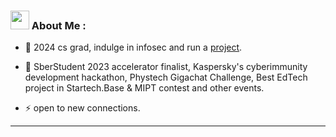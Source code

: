 ### <img src="https://media.giphy.com/media/WUlplcMpOCEmTGBtBW/giphy.gif" width="30"> About Me :

- :telescope: 2024 cs grad, indulge in infosec and run a <a href='https://academai.ru'>project</a>.  

- :seedling: SberStudent 2023 accelerator finalist, Kaspersky's cyberimmunity development hackathon, Phystech Gigachat Challenge, Best EdTech project in Startech.Base & MIPT contest and other events.

- :zap: open to new connections.

---

<div align="start" id="badges">
<img src="https://komarev.com/ghpvc/?username=ArsenKakasyan&style=flat-square&color=blue" alt=""/>


</div>
 
